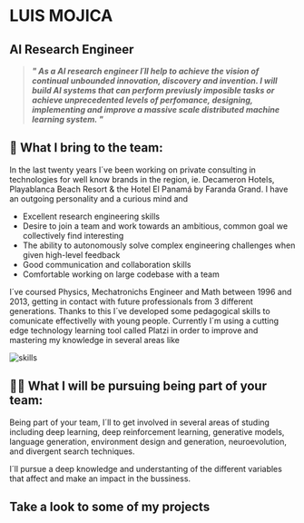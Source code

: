 # LUIS MOJICA
## AI Research Engineer


> ***" As a AI research engineer I´ll help to achieve the vision of continual unbounded innovation, discovery and invention. I will build AI systems that can perform previusly imposible tasks or achieve unprecedented levels of perfomance, designing, implementing and improve a massive scale distributed machine learning system. "***


## 🤝 What I bring to the team:

In the last twenty years I´ve been working on private consulting in technologies for well know brands in the region, ie. Decameron Hotels, Playablanca Beach Resort &  the Hotel El Panamá by Faranda Grand. I have an outgoing personality and a curious mind and 

-   Excellent research engineering skills
-   Desire to join a team and work towards an ambitious, common goal we collectively find interesting
-   The ability to autonomously solve complex engineering challenges when given high-level feedback
-   Good communication and collaboration skills
-   Comfortable working on large codebase with a team


I´ve coursed Physics, Mechatronichs Engineer and Math between 1996 and 2013, getting in contact with future professionals from 3 different generations. Thanks to this I´ve developed some pedagogical skills to comunicate effectivelly with young people. Currently I´m using a cutting edge technology learning tool called Platzi in order to improve and mastering my knowledge in several areas like



![skills](https://i.imgur.com/aZ1uHic.png)



## 🧗‍♂️ What I will be pursuing being part of your team:

Being part of your team, I´ll to get involved in several areas of studing including deep learning, deep reinforcement learning, generative models, language generation, environment design and generation, neuroevolution, and divergent search techniques.   

I´ll pursue a deep knowledge and understanting of the different variables that affect and make an impact in the bussiness.


## Take a look to some of my projects

